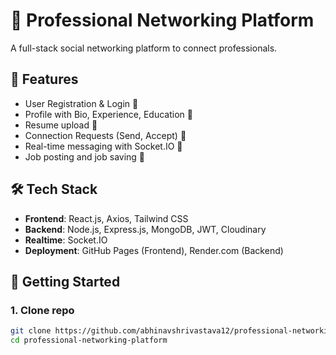 # 👥 Professional Networking Platform

A full-stack social networking platform to connect professionals.

## 🔧 Features

- User Registration & Login 🔐
- Profile with Bio, Experience, Education 👤
- Resume upload 📄
- Connection Requests (Send, Accept) 🤝
- Real-time messaging with Socket.IO 💬
- Job posting and job saving 💼

## 🛠️ Tech Stack

- **Frontend**: React.js, Axios, Tailwind CSS
- **Backend**: Node.js, Express.js, MongoDB, JWT, Cloudinary
- **Realtime**: Socket.IO
- **Deployment**: GitHub Pages (Frontend), Render.com (Backend)

## 🚀 Getting Started

### 1. Clone repo

```bash
git clone https://github.com/abhinavshrivastava12/professional-networking-platform.git
cd professional-networking-platform
